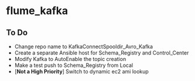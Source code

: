 # flume_kafka

<h2>
  To Do
</h2>
<ul>
  <li>Change repo name to KafkaConnectSpooldir_Avro_Kafka</li>
  <li>Create a separate Ansible host for Schema_Registry and Control_Center</li>
  <li>Modify Kafka to AutoEnable the topic creation</li>
  <li>Make a test push to Schema_Registry from Local</li>
  <li>[<b>Not a High Priority</b>] Switch to dynamic ec2 ami lookup</li>
</ul>
